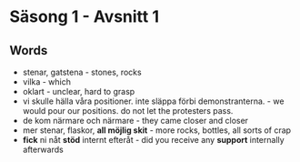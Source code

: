 # Säsong 1 - Avsnitt 1

## Words
- stenar, gatstena - stones, rocks
- vilka - which
- oklart - unclear, hard to grasp
- vi skulle hälla våra positioner. inte släppa förbi demonstranterna. - we would pour our positions. do not let the protesters pass.
- de kom närmare och närmare - they came closer and closer
- mer stenar, flaskor, **all möjlig skit** - more rocks, bottles, all sorts of crap
- **fick** ni nåt **stöd** internt efteråt - did you receive any **support** internally afterwards
